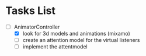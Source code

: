# Tasks List
- [ ] AnimatorController
  - [X] look for 3d models and animations (mixamo)
  - [ ] create an attention model for the virtual listeners
  - [ ] implement the attentmodel
